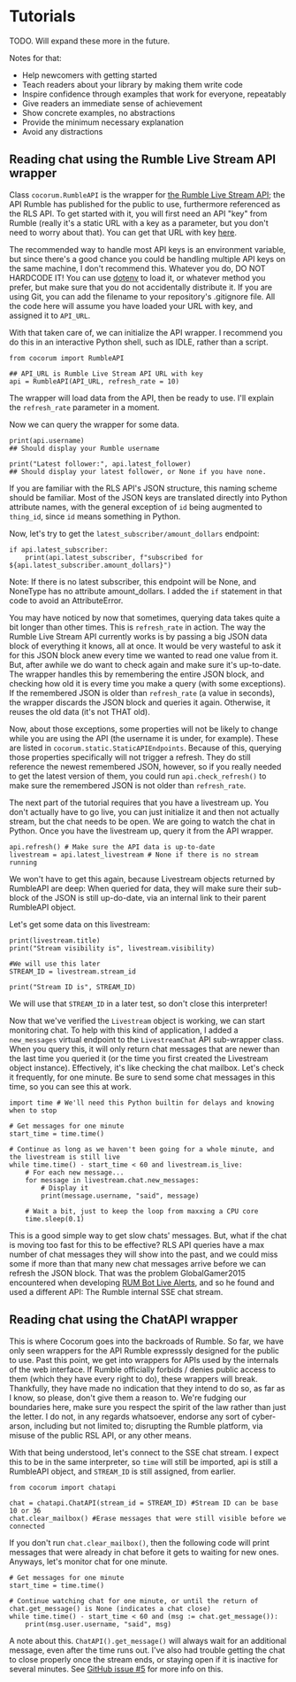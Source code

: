 # Tutorials

TODO. Will expand these more in the future.

Notes for that:
- Help newcomers with getting started
- Teach readers about your library by making them
    write code
- Inspire confidence through examples that work for
    everyone, repeatably
- Give readers an immediate sense of achievement
- Show concrete examples, no abstractions
- Provide the minimum necessary explanation
- Avoid any distractions

## Reading chat using the Rumble Live Stream API wrapper
Class `cocorum.RumbleAPI` is the wrapper for [the Rumble Live Stream API](https://rumblefaq.groovehq.com/help/how-to-use-rumble-s-live-stream-api); the API Rumble has published for the public to use, furthermore referenced as the RLS API. To get started with it, you will first need an API "key" from Rumble (really it's a static URL with a key as a parameter, but you don't need to worry about that). You can get that URL with key [here](https://rumble.com/account/livestream-api).

The recommended way to handle most API keys is an environment variable, but since there's a good chance you could be handling multiple API keys on the same machine, I don't recommend this. Whatever you do, DO NOT HARDCODE IT! You can use [dotenv](https://pypi.org/project/dotenv/) to load it, or whatever method you prefer, but make sure that you do not accidentally distribute it. If you are using Git, you can add the filename to your repository's .gitignore file. All the code here will assume you have loaded your URL with key, and assigned it to `API_URL`.

With that taken care of, we can initialize the API wrapper. I recommend you do this in an interactive Python shell, such as IDLE, rather than a script. 

```
from cocorum import RumbleAPI

## API_URL is Rumble Live Stream API URL with key
api = RumbleAPI(API_URL, refresh_rate = 10)
```

The wrapper will load data from the API, then be ready to use. I'll explain the `refresh_rate` parameter in a moment.

Now we can query the wrapper for some data.

```
print(api.username)
## Should display your Rumble username

print("Latest follower:", api.latest_follower)
## Should display your latest follower, or None if you have none.
```

If you are familiar with the RLS API's JSON structure, this naming scheme should be familiar. Most of the JSON keys are translated directly into Python attribute names, with the general exception of `id` being augmented to `thing_id`, since `id` means something in Python.

Now, let's try to get the `latest_subscriber/amount_dollars` endpoint:

```
if api.latest_subscriber:
    print(api.latest_subscriber, f"subscribed for ${api.latest_subscriber.amount_dollars}")
```

Note: If there is no latest subscriber, this endpoint will be None, and NoneType has no attribute amount_dollars. I added the `if` statement in that code to avoid an AttributeError.

You may have noticed by now that sometimes, querying data takes quite a bit longer than other times. This is `refresh_rate` in action. The way the Rumble Live Stream API currently works is by passing a big JSON data block of everything it knows, all at once. It would be very wasteful to ask it for this JSON block anew every time we wanted to read one value from it. But, after awhile we do want to check again and make sure it's up-to-date. The wrapper handles this by remembering the entire JSON block, and checking how old it is every time you make a query (with some exceptions). If the remembered JSON is older than `refresh_rate` (a value in seconds), the wrapper discards the JSON block and queries it again. Otherwise, it reuses the old data (it's not THAT old).

Now, about those exceptions, some properties will not be likely to change while you are using the API (the username it is under, for example). These are listed in `cocorum.static.StaticAPIEndpoints`. Because of this, querying those properties specifically will not trigger a refresh. They do still reference the newest remembered JSON, however, so if you really needed to get the latest version of them, you could run `api.check_refresh()` to make sure the remembered JSON is not older than `refresh_rate`.

The next part of the tutorial requires that you have a livestream up. You don't actually have to go live, you can just initialize it and then not actually stream, but the chat needs to be open. We are going to watch the chat in Python. Once you have the livestream up, query it from the API wrapper.

```
api.refresh() # Make sure the API data is up-to-date
livestream = api.latest_livestream # None if there is no stream running
```

We won't have to get this again, because Livestream objects returned by RumbleAPI are deep: When queried for data, they will make sure their sub-block of the JSON is still up-do-date, via an internal link to their parent RumbleAPI object.

Let's get some data on this livestream:

```
print(livestream.title)
print("Stream visibility is", livestream.visibility)

#We will use this later
STREAM_ID = livestream.stream_id

print("Stream ID is", STREAM_ID)
```

We will use that `STREAM_ID` in a later test, so don't close this interpreter!

Now that we've verified the `Livestream` object is working, we can start monitoring chat. To help with this kind of application, I added a `new_messages` virtual endpoint to the `LivestreamChat` API sub-wrapper class. When you query this, it will only return chat messages that are newer than the last time you queried it (or the time you first created the Livestream object instance). Effectively, it's like checking the chat mailbox. Let's check it frequently, for one minute. Be sure to send some chat messages in this time, so you can see this at work.

```
import time # We'll need this Python builtin for delays and knowing when to stop 

# Get messages for one minute
start_time = time.time()

# Continue as long as we haven't been going for a whole minute, and the livestream is still live
while time.time() - start_time < 60 and livestream.is_live:
    # For each new message...
    for message in livestream.chat.new_messages:
        # Display it
        print(message.username, "said", message)
    
    # Wait a bit, just to keep the loop from maxxing a CPU core
    time.sleep(0.1)
```

This is a good simple way to get slow chats' messages. But, what if the chat is moving too fast for this to be effective? RLS API queries have a max number of chat messages they will show into the past, and we could miss some if more than that many new chat messages arrive before we can refresh the JSON block. That was the problem GlobalGamer2015 encountered when developing [RUM Bot Live Alerts](https://www.rumbot.org/rum-bot-live-alerts/), and so he found and used a different API: The Rumble internal SSE chat stream.

## Reading chat using the ChatAPI wrapper
This is where Cocorum goes into the backroads of Rumble. So far, we have only seen wrappers for the API Rumble expresssly designed for the public to use. Past this point, we get into wrappers for APIs used by the internals of the web interface. If Rumble officially forbids / denies public access to them (which they have every right to do), these wrappers will break. Thankfully, they have made no indication that they intend to do so, as far as I know, so please, don't give them a reason to. We're fudging our boundaries here, make sure you respect the spirit of the law rather than just the letter. I do not, in any regards whatsoever, endorse any sort of cyber-arson, including but not limited to; disrupting the Rumble platform, via misuse of the public RSL API, or any other means.

With that being understood, let's connect to the SSE chat stream. I expect this to be in the same interpreter, so `time` will still be imported, api is still a RumbleAPI object, and `STREAM_ID` is still assigned, from earlier.

```
from cocorum import chatapi

chat = chatapi.ChatAPI(stream_id = STREAM_ID) #Stream ID can be base 10 or 36
chat.clear_mailbox() #Erase messages that were still visible before we connected
```

If you don't run `chat.clear_mailbox()`, then the following code will print messages that were already in chat before it gets to waiting for new ones. Anyways, let's monitor chat for one minute. 

```
# Get messages for one minute
start_time = time.time()

# Continue watching chat for one minute, or until the return of chat.get_message() is None (indicates a chat close)
while time.time() - start_time < 60 and (msg := chat.get_message()):
    print(msg.user.username, "said", msg)
```

A note about this. `ChatAPI().get_message()` will always wait for an additional message, even after the time runs out. I've also had trouble getting the chat to close properly once the stream ends, or staying open if it is inactive for several minutes. See [GitHub issue #5](https://github.com/thelabcat/rumble-api-wrapper-py/issues/5) for more info on this.
